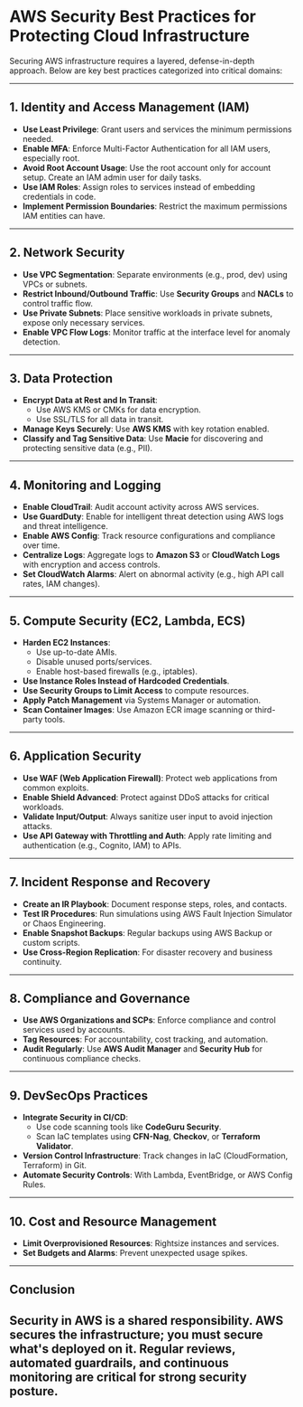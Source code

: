 # AWS Security Best Practices for Protecting Cloud Infrastructure

Securing AWS infrastructure requires a layered, defense-in-depth approach. Below are key best practices categorized into critical domains:

---

## 1. **Identity and Access Management (IAM)**

- **Use Least Privilege**: Grant users and services the minimum permissions needed.
- **Enable MFA**: Enforce Multi-Factor Authentication for all IAM users, especially root.
- **Avoid Root Account Usage**: Use the root account only for account setup. Create an IAM admin user for daily tasks.
- **Use IAM Roles**: Assign roles to services instead of embedding credentials in code.
- **Implement Permission Boundaries**: Restrict the maximum permissions IAM entities can have.

---

## 2. **Network Security**

- **Use VPC Segmentation**: Separate environments (e.g., prod, dev) using VPCs or subnets.
- **Restrict Inbound/Outbound Traffic**: Use **Security Groups** and **NACLs** to control traffic flow.
- **Use Private Subnets**: Place sensitive workloads in private subnets, expose only necessary services.
- **Enable VPC Flow Logs**: Monitor traffic at the interface level for anomaly detection.

---

## 3. **Data Protection**

- **Encrypt Data at Rest and In Transit**:
  - Use AWS KMS or CMKs for data encryption.
  - Use SSL/TLS for all data in transit.
- **Manage Keys Securely**: Use **AWS KMS** with key rotation enabled.
- **Classify and Tag Sensitive Data**: Use **Macie** for discovering and protecting sensitive data (e.g., PII).

---

## 4. **Monitoring and Logging**

- **Enable CloudTrail**: Audit account activity across AWS services.
- **Use GuardDuty**: Enable for intelligent threat detection using AWS logs and threat intelligence.
- **Enable AWS Config**: Track resource configurations and compliance over time.
- **Centralize Logs**: Aggregate logs to **Amazon S3** or **CloudWatch Logs** with encryption and access controls.
- **Set CloudWatch Alarms**: Alert on abnormal activity (e.g., high API call rates, IAM changes).

---

## 5. **Compute Security (EC2, Lambda, ECS)**

- **Harden EC2 Instances**:
  - Use up-to-date AMIs.
  - Disable unused ports/services.
  - Enable host-based firewalls (e.g., iptables).
- **Use Instance Roles Instead of Hardcoded Credentials**.
- **Use Security Groups to Limit Access** to compute resources.
- **Apply Patch Management** via Systems Manager or automation.
- **Scan Container Images**: Use Amazon ECR image scanning or third-party tools.

---

## 6. **Application Security**

- **Use WAF (Web Application Firewall)**: Protect web applications from common exploits.
- **Enable Shield Advanced**: Protect against DDoS attacks for critical workloads.
- **Validate Input/Output**: Always sanitize user input to avoid injection attacks.
- **Use API Gateway with Throttling and Auth**: Apply rate limiting and authentication (e.g., Cognito, IAM) to APIs.

---

## 7. **Incident Response and Recovery**

- **Create an IR Playbook**: Document response steps, roles, and contacts.
- **Test IR Procedures**: Run simulations using AWS Fault Injection Simulator or Chaos Engineering.
- **Enable Snapshot Backups**: Regular backups using AWS Backup or custom scripts.
- **Use Cross-Region Replication**: For disaster recovery and business continuity.

---

## 8. **Compliance and Governance**

- **Use AWS Organizations and SCPs**: Enforce compliance and control services used by accounts.
- **Tag Resources**: For accountability, cost tracking, and automation.
- **Audit Regularly**: Use **AWS Audit Manager** and **Security Hub** for continuous compliance checks.

---

## 9. **DevSecOps Practices**

- **Integrate Security in CI/CD**:
  - Use code scanning tools like **CodeGuru Security**.
  - Scan IaC templates using **CFN-Nag**, **Checkov**, or **Terraform Validator**.
- **Version Control Infrastructure**: Track changes in IaC (CloudFormation, Terraform) in Git.
- **Automate Security Controls**: With Lambda, EventBridge, or AWS Config Rules.

---

## 10. **Cost and Resource Management**

- **Limit Overprovisioned Resources**: Rightsize instances and services.
- **Set Budgets and Alarms**: Prevent unexpected usage spikes.

---

## Conclusion

Security in AWS is a **shared responsibility**. AWS secures the infrastructure; you must secure what's deployed on it. Regular reviews, automated guardrails, and continuous monitoring are critical for strong security posture.
---
